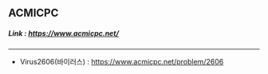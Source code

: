 ## ACMICPC
##### Link : https://www.acmicpc.net/

---------
* Virus2606(바이러스) : https://www.acmicpc.net/problem/2606